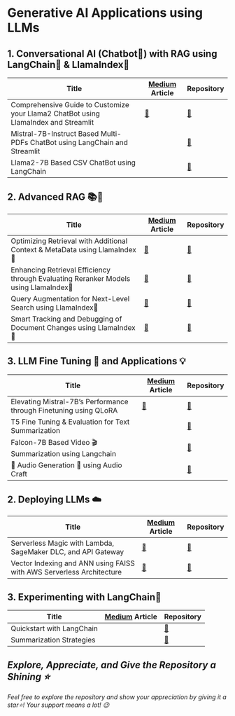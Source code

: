 # Generative AI Applications using LLMs

## 1. Conversational AI (Chatbot🤖) with RAG using LangChain🦜️ & LlamaIndex🦙       
| Title         | [Medium](https://medium.com/@akash-mathur) Article |  Repository   |
| ------------- | ------------- | ------------- |
| Comprehensive Guide to Customize your Llama2 ChatBot using LlamaIndex and Streamlit | [🔗](https://akash-mathur.medium.com/comprehensive-guide-to-customize-your-llama2-chatbot-with-llamaindex-and-streamlit-76bbd041eafc) | [🔗](https://github.com/akashmathur-2212/LLMs-playground/tree/main/LlamaIndex-applications/llama2-multi-documents-chatbot)|
| Mistral-7B-Instruct Based Multi-PDFs ChatBot using LangChain and Streamlit | | [🔗](https://github.com/akashmathur-2212/LLMs-playground/tree/main/LangChain-applications/mistral_7B-multiPDF-chatbot) |
| Llama2-7B Based CSV ChatBot using LangChain | | [🔗](https://github.com/akashmathur-2212/LLMs-playground/tree/main/LangChain-applications/llama2-chat-with-CSV) |

## 2. Advanced RAG 📚📒
| Title         | [Medium](https://medium.com/@akash-mathur) Article |  Repository   |
| ------------- | ------------- | ------------- |
| Optimizing Retrieval with Additional Context & MetaData using LlamaIndex🦙 | [🔗](https://akash-mathur.medium.com/advanced-rag-optimizing-retrieval-with-additional-context-metadata-using-llamaindex-aeaa32d7aa2f) | [🔗](https://github.com/akashmathur-2212/LLMs-playground/tree/main/LlamaIndex-applications/Advanced-RAG/parent_child_document_retriever) |
| Enhancing Retrieval Efficiency through Evaluating Reranker Models using LlamaIndex🦙 | [🔗](https://akash-mathur.medium.com/advanced-rag-enhancing-retrieval-efficiency-through-evaluating-reranker-models-using-llamaindex-3f104f24607e) | [🔗](https://github.com/akashmathur-2212/LLMs-playground/tree/main/LlamaIndex-applications/Advanced-RAG/reranker_models_evaluation) |
| Query Augmentation for Next-Level Search using LlamaIndex🦙 | [🔗](https://medium.com/@akash-mathur/advanced-rag-query-augmentation-for-next-level-search-using-llamaindex-d362fed7ecc3) | [🔗](https://github.com/akashmathur-2212/LLMs-playground/tree/main/LlamaIndex-applications/Advanced-RAG/advanced_query_transformations) |
| Smart Tracking and Debugging of Document Changes using LlamaIndex🦙 | [🔗](https://akash-mathur.medium.com/data-management-in-llamaindex-smart-tracking-and-debugging-of-document-changes-7b81c304382b) | [🔗](https://github.com/akashmathur-2212/LLMs-playground/tree/main/LlamaIndex-applications/Advanced-RAG/document_tracking_debugging) |


## 3. LLM Fine Tuning 🧠 and Applications 💡
| Title         | [Medium](https://medium.com/@akash-mathur) Article |  Repository   |
| ------------- | ------------- | ------------- |
| Elevating Mistral-7B’s Performance through Finetuning using QLoRA | [🔗](https://akash-mathur.medium.com/elevating-mistral-7bs-performance-through-qlora-b2504cf7c2fe) | [🔗](https://github.com/akashmathur-2212/LLMs-playground/tree/main/mistral-finetune-using-LoRA) |
| T5 Fine Tuning & Evaluation for Text Summarization | | [🔗](https://github.com/akashmathur-2212/LLMs-playground/tree/main/finetuned-text-summarizer) |
| Falcon-7B Based Video 🎬 Summarization using Langchain | | [🔗](https://github.com/akashmathur-2212/LLMs-playground/tree/main/LangChain-applications/Video-Summarization-Langchain) |
| 🎵 Audio Generation 🎹 using Audio Craft | | [🔗](https://github.com/akashmathur-2212/LLMs-playground/tree/main/AI-Audio-Generation) |

## 2. Deploying LLMs ☁️
| Title         | [Medium](https://medium.com/@akash-mathur) Article |  Repository   |  
| ------------- | ------------- | ------------- |
| Serverless Magic with Lambda, SageMaker DLC, and API Gateway | [🔗](https://medium.com/@akash-mathur/deploying-llms-serverless-magic-with-lambda-sagemaker-dlc-and-api-gateway-1bf99517d43e)  | [🔗](https://github.com/akashmathur-2212/aws-serverless-workflows/tree/main/LLM-Endpoint-Deployment-Inference)|
| Vector Indexing and ANN using FAISS with AWS Serverless Architecture | [🔗](https://akash-mathur.medium.com/unlocking-faiss-for-efficient-search-vector-indexing-and-ann-with-serverless-architecture-5b2b59ead20f)  | [🔗](https://github.com/akashmathur-2212/Recommendation-System-Playground/tree/main/faiss-similarity-search)|

## 3. Experimenting with LangChain🦜️
| Title         | [Medium](https://medium.com/@akash-mathur) Article |  Repository  |
| ------------- | ------------- | ------------- |
| Quickstart with LangChain |   | [🔗](https://github.com/akashmathur-2212/LLMs-playground/blob/main/LangChain-applications/Mastering-Langchain/langchain-quickstart-with-llama2.ipynb) |
| Summarization Strategies |   | [🔗](https://github.com/akashmathur-2212/LLMs-playground/blob/main/LangChain-applications/Mastering-Langchain/summarization-strategies-using-langchain.ipynb) |

## *Explore, Appreciate, and Give the Repository a Shining ⭐*
*Feel free to explore the repository and show your appreciation by giving it a star⭐! Your support means a lot! 😉*

